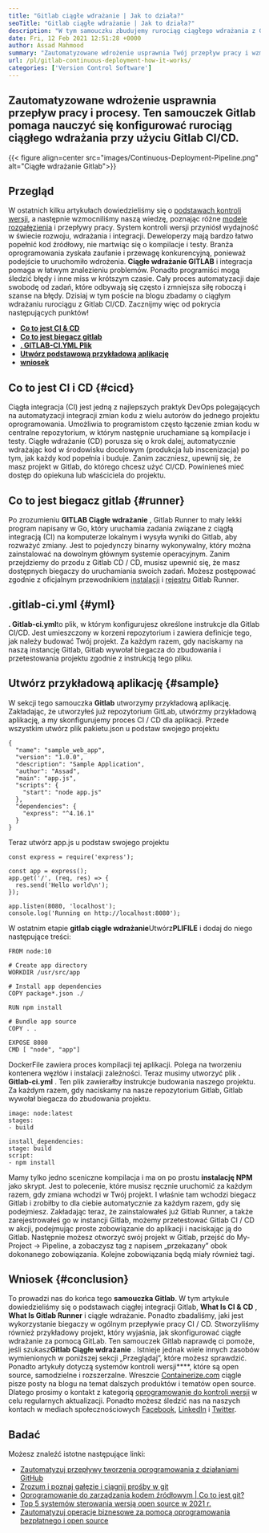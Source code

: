 ```yaml
---
title: "Gitlab ciągłe wdrażanie | Jak to działa?" 
seoTitle: "Gitlab ciągłe wdrażanie | Jak to działa?" 
description: "W tym samouczku zbudujemy rurociąg ciągłego wdrażania z Gitlabem. Ciągłe wdrażanie GITLAB pomaga DevOps przeprowadzić zautomatyzowane wdrożenie." 
date: Fri, 12 Feb 2021 12:51:28 +0000
author: Assad Mahmood
summary: "Zautomatyzowane wdrożenie usprawnia Twój przepływ pracy i wzmacniacz; procesy. Ten samouczek Gitlab pomaga nauczyć się konfigurować rurociąg ciągłego wdrażania przy użyciu Gitlab CI/CD." 
url: /pl/gitlab-continuous-deployment-how-it-works/
categories: ['Version Control Software']
---
```


## Zautomatyzowane wdrożenie usprawnia przepływ pracy i procesy. Ten samouczek Gitlab pomaga nauczyć się konfigurować rurociąg ciągłego wdrażania przy użyciu Gitlab CI/CD.

{{< figure align=center src="images/Continuous-Deployment-Pipeline.png" alt="Ciągłe wdrażanie Gitlab">}}


## Przegląd
W ostatnich kilku artykułach dowiedzieliśmy się o [podstawach kontroli wersji][1], a następnie wzmocniliśmy naszą wiedzę, poznając różne [modele rozgałęzienia][2] i przepływy pracy. System kontroli wersji przyniósł wydajność w świecie rozwoju, wdrażania i integracji. Deweloperzy mają bardzo łatwo popełnić kod źródłowy, nie martwiąc się o kompilacje i testy. Branża oprogramowania zyskała zaufanie i przewagę konkurencyjną, ponieważ podejście to uruchomiło wdrożenia.
**Ciągłe wdrażanie GITLAB** i integracja pomaga w łatwym znalezieniu problemów. Ponadto programiści mogą śledzić błędy i inne miss w krótszym czasie. Cały proces automatyzacji daje swobodę od zadań, które odbywają się często i zmniejsza siłę roboczą i szanse na błędy. Dzisiaj w tym poście na blogu zbadamy o ciągłym wdrażaniu rurociągu z Gitlab CI/CD. Zacznijmy więc od pokrycia następujących punktów!
* **[Co to jest CI & CD][3]** 
* **[Co to jest biegacz gitlab][4]** 
* **[. GITLAB-CI.YML Plik][5]** 
* **[Utwórz podstawową przykładową aplikację][6]** 
* **[wniosek][7]** 

## Co to jest CI i CD {#cicd}

Ciągła integracja (CI) jest jedną z najlepszych praktyk DevOps polegających na automatyzacji integracji zmian kodu z wielu autorów do jednego projektu oprogramowania. Umożliwia to programistom często łączenie zmian kodu w centralne repozytorium, w którym następnie uruchamiane są kompilacje i testy. Ciągłe wdrażanie (CD) porusza się o krok dalej, automatycznie wdrażając kod w środowisku docelowym (produkcja lub inscenizacja) po tym, jak każdy kod popełnia i buduje.
Zanim zaczniesz, upewnij się, że masz projekt w Gitlab, do którego chcesz użyć CI/CD. Powinieneś mieć dostęp do opiekuna lub właściciela do projektu.

## Co to jest biegacz gitlab {#runner}

Po zrozumieniu **GITLAB Ciągłe wdrażanie** , Gitlab Runner to mały lekki program napisany w Go, który uruchamia zadania związane z ciągłą integracją (CI) na komputerze lokalnym i wysyła wyniki do Gitlab, aby rozważyć zmiany. Jest to pojedynczy binarny wykonywalny, który można zainstalować na dowolnym głównym systemie operacyjnym.
Zanim przejdziemy do przodu z Gitlab CD / CD, musisz upewnić się, że masz dostępnych biegaczy do uruchamiania swoich zadań. Możesz postępować zgodnie z oficjalnym przewodnikiem [instalacji][8] i [rejestru][9] Gitlab Runner.

## .gitlab-ci.yml {#yml}

**. Gitlab-ci.yml**to plik, w którym konfigurujesz określone instrukcje dla Gitlab CI/CD. Jest umieszczony w korzeni repozytorium i zawiera definicje tego, jak należy budować Twój projekt. Za każdym razem, gdy naciskamy na naszą instancję Gitlab, Gitlab wywołał biegacza do zbudowania i przetestowania projektu zgodnie z instrukcją tego pliku.

## Utwórz przykładową aplikację {#sample}

W sekcji tego samouczka **Gitlab** utworzymy przykładową aplikację. Zakładając, że utworzyłeś już repozytorium GitLab, utwórzmy przykładową aplikację, a my skonfigurujemy proces CI / CD dla aplikacji.
Przede wszystkim utwórz plik pakietu.json u podstaw swojego projektu
```
{
  "name": "sample_web_app",
  "version": "1.0.0",
  "description": "Sample Application",
  "author": "Assad",
  "main": "app.js",
  "scripts": {
    "start": "node app.js"
  },
  "dependencies": {
    "express": "^4.16.1"
  }
}
```
Teraz utwórz app.js u podstaw swojego projektu
```
const express = require('express');

const app = express();
app.get('/', (req, res) => {
  res.send('Hello world\n');
});

app.listen(8080, 'localhost');
console.log('Running on http://localhost:8080');
```
W ostatnim etapie **gitlab ciągłe wdrażanie**Utwórz**PLIFILE** i dodaj do niego następujące treści:
```
FROM node:10

# Create app directory
WORKDIR /usr/src/app

# Install app dependencies
COPY package*.json ./

RUN npm install

# Bundle app source
COPY . .

EXPOSE 8080
CMD [ "node", "app"]
```
DockerFile zawiera proces kompilacji tej aplikacji. Polega na tworzeniu kontenera węzłów i instalacji zależności.
Teraz musimy utworzyć plik **. Gitlab-ci.yml** . Ten plik zawierałby instrukcje budowania naszego projektu. Za każdym razem, gdy naciskamy na nasze repozytorium Gitlab, Gitlab wywołał biegacza do zbudowania projektu.
```
image: node:latest
stages:
- build

install_dependencies:
stage: build
script:
- npm install
```
Mamy tylko jedno sceniczne kompilacja i ma on po prostu **instalację NPM** jako skrypt. Jest to polecenie, które musisz ręcznie uruchomić za każdym razem, gdy zmiana wchodzi w Twój projekt. I właśnie tam wchodzi biegacz Gitlab i zrobiłby to dla ciebie automatycznie za każdym razem, gdy się podejmiesz.
Zakładając teraz, że zainstalowałeś już Gitlab Runner, a także zarejestrowałeś go w instancji Gitlab, możemy przetestować Gitlab CI / CD w akcji, podejmując proste zobowiązanie do aplikacji i naciskając ją do Gitlab.
Następnie możesz otworzyć swój projekt w Gitlab, przejść do My-Project → Pipeline, a zobaczysz tag z napisem „przekazany” obok dokonanego zobowiązania. Kolejne zobowiązania będą miały również tagi.

## Wniosek {#conclusion}

To prowadzi nas do końca tego **samouczka Gitlab**. W tym artykule dowiedzieliśmy się o podstawach ciągłej integracji Gitlab, **What Is CI & CD** , **What Is Gitlab Runner** i ciągłe wdrażanie. Ponadto zbadaliśmy, jaki jest wykorzystanie biegaczy w ogólnym przepływie pracy CI / CD. Stworzyliśmy również przykładowy projekt, który wyjaśnia, jak skonfigurować ciągłe wdrażanie za pomocą GitLab. Ten samouczek Gitlab naprawdę ci pomoże, jeśli szukasz**Gitlab Ciągłe wdrażanie** . Istnieje jednak wiele innych zasobów wymienionych w poniższej sekcji „Przeglądaj”, które możesz sprawdzić. Ponadto artykuły dotyczą systemów kontroli wersji****, które są open source, samodzielne i rozszerzalne.
Wreszcie [Containerize.com][10] ciągle pisze posty na blogu na temat dalszych produktów i tematów open source. Dlatego prosimy o kontakt z kategorią [][11][oprogramowanie do kontroli wersji][12] w celu regularnych aktualizacji. Ponadto możesz śledzić nas na naszych kontach w mediach społecznościowych [Facebook][13], [LinkedIn][14] i [Twitter][15].

## Badać
Możesz znaleźć istotne następujące linki:
  * [Zautomatyzuj przepływy tworzenia oprogramowania z działaniami GitHub][16]
  * [Zrozum i poznaj gałęzie i ciągnij prośby w git][2]
  * [Oprogramowanie do zarządzania kodem źródłowym | Co to jest git?][17]
  * [Top 5 systemów sterowania wersją open source w 2021 r.][18]
  * [Zautomatyzuj operacje biznesowe za pomocą oprogramowania bezpłatnego i open source][19]



[1]: https://blog.containerize.com/2021/01/08/guide-to-version-control-and-source-code-management-using-git/
[2]: https://blog.containerize.com/version-control-software/understand-and-learn-branches-and-pull-requests-in-git/
[3]: #cicd
[4]: #runner
[5]: #yml
[6]: #status
[7]: #conclusion
[8]: https://docs.gitlab.com/runner/install/
[9]: https://docs.gitlab.com/runner/register/
[10]: https://www.containerize.com/
[11]: https://products.containerize.com/discussion-forum/
[12]: https://products.containerize.com/version-control/
[13]: https://web.facebook.com/containerize
[14]: https://www.linkedin.com/company/containerize/
[15]: https://twitter.com/containerize_co
[16]: https://blog.containerize.com/version-control-software/github-actions-tutorial-automate-your-first-workflow/
[17]: https://blog.containerize.com/version-control-software/source-code-management-software-what-is-git/
[18]: https://blog.containerize.com/version-control-software/top-5-open-source-version-control-systems-in-2021/
[19]: https://blog.containerize.com/blogging/automate-business-operations-using-open-source-software/
